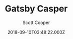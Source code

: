 ---
title: Gatsby Casper
github: https://github.com/scttcper/gatsby-casper
demo: https://gatsby-casper.netlify.app/
author: Scott Cooper
ssg:
  - Gatsby
cms:
  - Ghost
date: 2018-09-10T03:48:22.000Z
description: A Casper 2 blog starter for Gatsby
draft: false
publish_date: '2018-09-10T03:48:22Z'
update_date: '2022-07-13T19:17:02Z'
github_star: 454
github_fork: 179
---